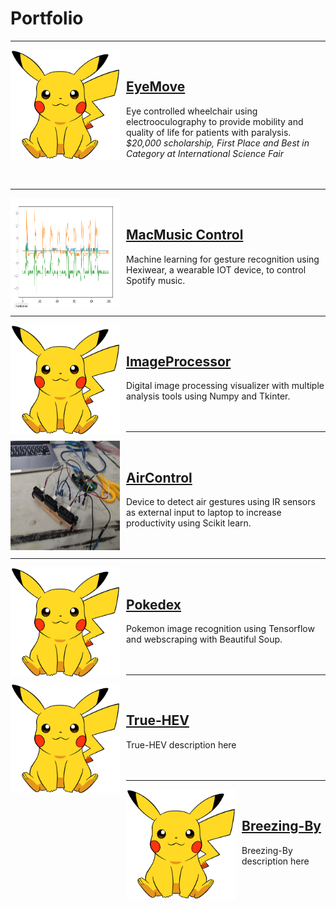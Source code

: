 # Portfolio
---
<img align="left" style="padding-right:10px" width="175" height="175" src="images/pokedex.jpg"/><br>
## [EyeMove](https://github.com/mshah0686/MacMusicControl/blob/master/README.md)
Eye controlled wheelchair using electrooculography to provide mobility and quality of life for patients with paralysis.<br>
*$20,000 scholarship, First Place and Best in Category at International Science Fair*<br><br><br>

---
<img align="left" style="padding-right:10px" width="175" height="175" src="images/macmusiccontrol.png"/><br>
## [MacMusic Control](https://github.com/mshah0686/MacMusicControl)
Machine learning for gesture recognition using Hexiwear, a wearable IOT device, to control Spotify music.<br><br><br>

---
<img align="left" style="padding-right:10px" width="175" height="175" src="images/pokedex.jpg"/><br>
## [ImageProcessor](https://github.com/mshah0686/ImageProcessor)
Digital image processing visualizer with multiple analysis tools using Numpy and Tkinter.<br><br><br>

---
<img align="left" style="padding-right:10px" width="175" height="175" src="images/aircontrol.jpg"/><br>
## [AirControl](https://github.com/mshah0686/AirControl)
Device to detect air gestures using IR sensors as external input to laptop to increase productivity using Scikit learn.<br><br><br>

---
<img align="left" style="padding-right:10px" width="175" height="175" src="images/pokedex.jpg"/><br>
## [Pokedex](https://github.com/mshah0686/pokedex)
Pokemon image recognition using Tensorflow and webscraping with Beautiful Soup.<br><br><br>

---
<img align="left" style="padding-right:10px" width="175" height="175" src="images/pokedex.jpg"/><br>
## [True-HEV](http://example.com/)
True-HEV description here<br><br><br>

---
<img align="left" style="padding-right:10px" width="175" height="175" src="images/pokedex.jpg"/><br>
## [Breezing-By](http://example.com/)
Breezing-By description here<br><br><br>
